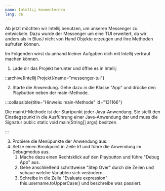 ```yaml
---
name: Intellij kennenlernen
lang: de
---
```


Ab jetzt möchten wir Intellij benutzen, um unseren Messenger zu entwickeln. Dazu wurde der Messenger um eine TUI erweitert, da wir anders als in BlueJ nicht von Hand Objekte erzeugen und ihre Methoden aufrufen können.

Im Folgenden wirst du anhand kleiner Aufgaben dich mit Intellij vertraut machen können.

1. Lade dir das Projekt herunter und öffne es in Intellij

::archive[Intellij Projekt]{name="messenger-tui"}

2. Starte die Anwendung. Gehe dazu in die Klasse "App" und drücke den Playbutton neben der main-Methode.

:::collapsible{title="Hinweis: main-Methode" id="131166"}

Die main()-Methode ist der Startpunkt jeder Java-Anwendung. Sie stellt den Einstiegspunkt in die Ausführung einer Java-Anwendung dar und muss die Signatur public static void main(String[] args) besitzen.

:::

3. Probiere die Menüpunkte der Anwendung aus.
4. Setze einen Breakpoint in Zeile 51 und führe die Anwendung im Debugmodus aus. 
    1. Mache dazu einen Rechtsklick auf den Playbutton und führe "Debug App" aus. 
    2. Gehe anschließend schrittweise "Step Over" durch die Zeilen und schaue welche Variablen sich verändern.
    3. Schreibe in die Zeile "Evaluate expression" this.username.toUpperCase() und beschreibe was passiert.